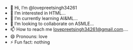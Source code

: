 - 👋 Hi, I’m @lovepreetsingh34261
- 👀 I’m interested in HTML...
- 🌱 I’m currently learning AI&ML...
- 💞️ I’m looking to collaborate on ASMLE...
- 📫 How to reach me lovepreetsingh34261@gmail.com....
- 😄 Pronouns: love
- ⚡ Fun fact: nothing 

<!---
lovepreetsingh34261/lovepreetsingh34261 is a ✨ special ✨ repository because its `README.md` (this file) appears on your GitHub profile.
You can click the Preview link to take a look at your changes.
--->
